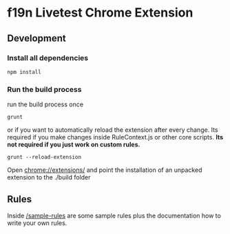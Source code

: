 # f19n Livetest Chrome Extension

## Development

### Install all dependencies

```shell
npm install
```

### Run the build process

run the build process once

```shell
grunt
```

or if you want to automatically reload the extension after every change. Its required if you make changes inside RuleContext.js or other core scripts. **Its not required if you just work on custom rules.**

```shell
grunt --reload-extension
```

Open [chrome://extensions/](chrome://extensions/) and point the installation of an unpacked extension to the ./build folder

## Rules

Inside [/sample-rules](/sample-rules) are some sample rules plus the documentation how to write your own rules.

